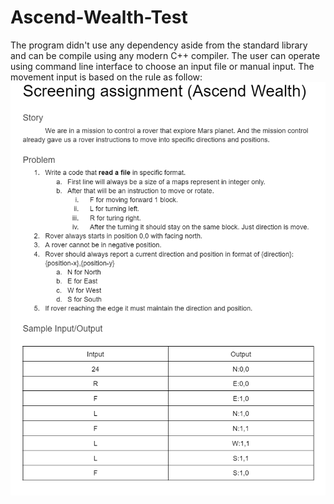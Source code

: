 # Ascend-Wealth-Test
The program didn't use any dependency aside from the standard library and can be compile using any modern C++ compiler. 
The user can operate using command line interface to choose an input file or manual input. 
The movement input is based on the rule as follow:
![RULE](/rule.PNG)
